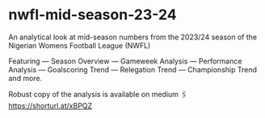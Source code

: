 # nwfl-mid-season-23-24
An analytical look at mid-season numbers from the 2023/24 season of the Nigerian Womens Football League (NWFL)

Featuring
— Season Overview
— Gameweek Analysis
— Performance Analysis 
— Goalscoring Trend 
— Relegation Trend
— Championship Trend
and more.

Robust copy of the analysis is available on medium 🖇️ https://shorturl.at/xBPQZ